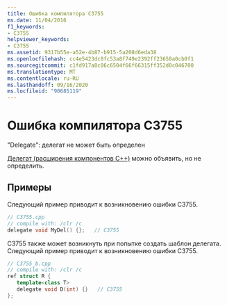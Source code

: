 ```yaml
---
title: Ошибка компилятора C3755
ms.date: 11/04/2016
f1_keywords:
- C3755
helpviewer_keywords:
- C3755
ms.assetid: 9317b55e-a52e-4b87-b915-5a208d6eda38
ms.openlocfilehash: cc4e5423dc8fc53a8f749e2392ff23658a0cb0f1
ms.sourcegitcommit: c1fd917a8c06c6504f66f66315ff352d0c046700
ms.translationtype: MT
ms.contentlocale: ru-RU
ms.lasthandoff: 09/16/2020
ms.locfileid: "90685119"
---
```

# <a name="compiler-error-c3755"></a>Ошибка компилятора C3755

"Delegate": делегат не может быть определен

[Делегат (расширения компонентов C++)](../../extensions/delegate-cpp-component-extensions.md) можно объявить, но не определить.

## <a name="examples"></a>Примеры

Следующий пример приводит к возникновению ошибки C3755.

```cpp
// C3755.cpp
// compile with: /clr /c
delegate void MyDel() {};   // C3755
```

C3755 также может возникнуть при попытке создать шаблон делегата. Следующий пример приводит к возникновению ошибки C3755.

```cpp
// C3755_b.cpp
// compile with: /clr /c
ref struct R {
   template<class T>
   delegate void D(int) {}   // C3755
};
```

